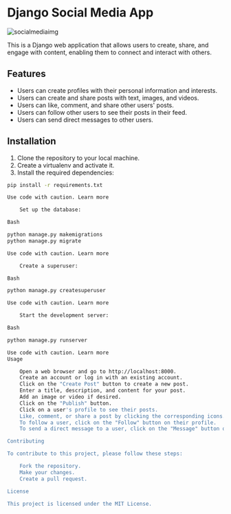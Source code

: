 # Django Social Media App

![socialmediaimg](https://github.com/dhiraj1008/social_media_app-django-/assets/94028619/2694e4a0-9db7-4361-a981-b0460948a648)


This is a Django web application that allows users to create, share, and engage with content, enabling them to connect and interact with others.

## Features

* Users can create profiles with their personal information and interests.
* Users can create and share posts with text, images, and videos.
* Users can like, comment, and share other users' posts.
* Users can follow other users to see their posts in their feed.
* Users can send direct messages to other users.

## Installation

1. Clone the repository to your local machine.
2. Create a virtualenv and activate it.
3. Install the required dependencies:

```bash
pip install -r requirements.txt

Use code with caution. Learn more

    Set up the database:

Bash

python manage.py makemigrations
python manage.py migrate

Use code with caution. Learn more

    Create a superuser:

Bash

python manage.py createsuperuser

Use code with caution. Learn more

    Start the development server:

Bash

python manage.py runserver

Use code with caution. Learn more
Usage

    Open a web browser and go to http://localhost:8000.
    Create an account or log in with an existing account.
    Click on the "Create Post" button to create a new post.
    Enter a title, description, and content for your post.
    Add an image or video if desired.
    Click on the "Publish" button.
    Click on a user's profile to see their posts.
    Like, comment, or share a post by clicking the corresponding icons.
    To follow a user, click on the "Follow" button on their profile.
    To send a direct message to a user, click on the "Message" button on their profile.

Contributing

To contribute to this project, please follow these steps:

    Fork the repository.
    Make your changes.
    Create a pull request.

License

This project is licensed under the MIT License.
